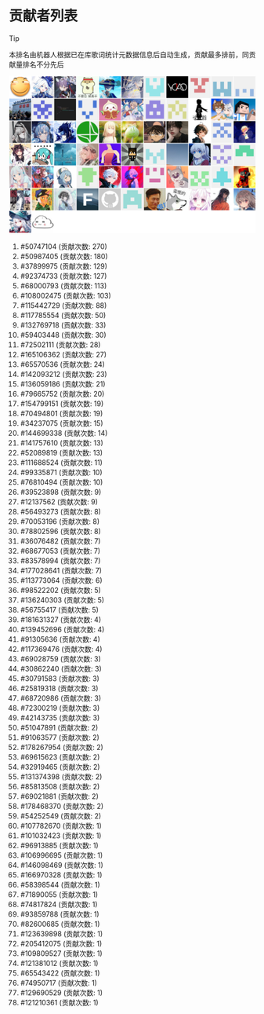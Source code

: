 # 贡献者列表

> [!TIP]
> 本排名由机器人根据已在库歌词统计元数据信息后自动生成，贡献最多排前，同贡献量排名不分先后

![贡献者头像画廊](./CONTRIBUTORS.svg)

1. #50747104 (贡献次数: 270)
2. #50987405 (贡献次数: 180)
3. #37899975 (贡献次数: 129)
4. #92374733 (贡献次数: 127)
5. #68000793 (贡献次数: 113)
6. #108002475 (贡献次数: 103)
7. #115442729 (贡献次数: 88)
8. #117785554 (贡献次数: 50)
9. #132769718 (贡献次数: 33)
10. #59403448 (贡献次数: 30)
11. #72502111 (贡献次数: 28)
12. #165106362 (贡献次数: 27)
13. #65570536 (贡献次数: 24)
14. #142093212 (贡献次数: 23)
15. #136059186 (贡献次数: 21)
16. #79665752 (贡献次数: 20)
17. #154799151 (贡献次数: 19)
18. #70494801 (贡献次数: 19)
19. #34237075 (贡献次数: 15)
20. #144699338 (贡献次数: 14)
21. #141757610 (贡献次数: 13)
22. #52089819 (贡献次数: 13)
23. #111688524 (贡献次数: 11)
24. #99335871 (贡献次数: 10)
25. #76810494 (贡献次数: 10)
26. #39523898 (贡献次数: 9)
27. #12137562 (贡献次数: 9)
28. #56493273 (贡献次数: 8)
29. #70053196 (贡献次数: 8)
30. #78802596 (贡献次数: 8)
31. #36076482 (贡献次数: 7)
32. #68677053 (贡献次数: 7)
33. #83578994 (贡献次数: 7)
34. #177028641 (贡献次数: 7)
35. #113773064 (贡献次数: 6)
36. #98522202 (贡献次数: 5)
37. #136240303 (贡献次数: 5)
38. #56755417 (贡献次数: 5)
39. #181631327 (贡献次数: 4)
40. #139452696 (贡献次数: 4)
41. #91305636 (贡献次数: 4)
42. #117369476 (贡献次数: 4)
43. #69028759 (贡献次数: 3)
44. #30862240 (贡献次数: 3)
45. #30791583 (贡献次数: 3)
46. #25819318 (贡献次数: 3)
47. #68720986 (贡献次数: 3)
48. #72300219 (贡献次数: 3)
49. #42143735 (贡献次数: 3)
50. #51047891 (贡献次数: 2)
51. #91063577 (贡献次数: 2)
52. #178267954 (贡献次数: 2)
53. #69615623 (贡献次数: 2)
54. #32919465 (贡献次数: 2)
55. #131374398 (贡献次数: 2)
56. #85813508 (贡献次数: 2)
57. #69021881 (贡献次数: 2)
58. #178468370 (贡献次数: 2)
59. #54252549 (贡献次数: 2)
60. #107782670 (贡献次数: 1)
61. #101032423 (贡献次数: 1)
62. #96913885 (贡献次数: 1)
63. #106996695 (贡献次数: 1)
64. #146098469 (贡献次数: 1)
65. #166970328 (贡献次数: 1)
66. #58398544 (贡献次数: 1)
67. #71890055 (贡献次数: 1)
68. #74817824 (贡献次数: 1)
69. #93859788 (贡献次数: 1)
70. #82600685 (贡献次数: 1)
71. #123639898 (贡献次数: 1)
72. #205412075 (贡献次数: 1)
73. #109809527 (贡献次数: 1)
74. #121381012 (贡献次数: 1)
75. #65543422 (贡献次数: 1)
76. #74950717 (贡献次数: 1)
77. #129690529 (贡献次数: 1)
78. #121210361 (贡献次数: 1)
